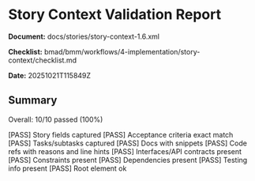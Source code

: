 # Story Context Validation Report

**Document:** docs/stories/story-context-1.6.xml

**Checklist:** bmad/bmm/workflows/4-implementation/story-context/checklist.md

**Date:** 20251021T115849Z

## Summary
Overall: 10/10 passed (100%)

[PASS] Story fields captured
[PASS] Acceptance criteria exact match
[PASS] Tasks/subtasks captured
[PASS] Docs with snippets
[PASS] Code refs with reasons and line hints
[PASS] Interfaces/API contracts present
[PASS] Constraints present
[PASS] Dependencies present
[PASS] Testing info present
[PASS] Root element ok
